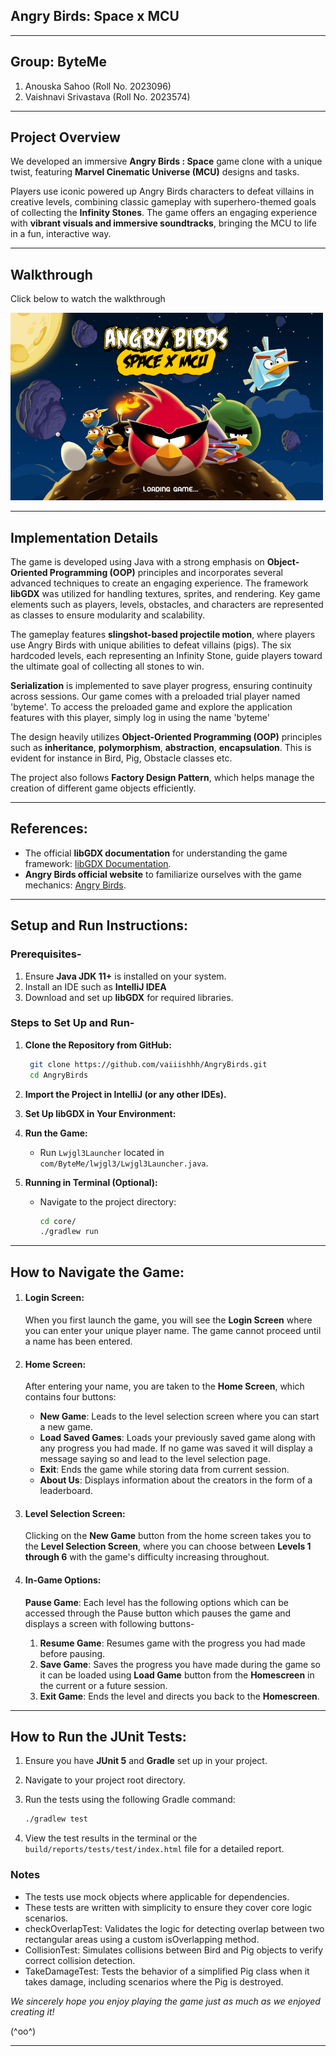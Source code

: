 ## Angry Birds: Space x MCU

---

## **Group: ByteMe**
1. Anouska Sahoo (Roll No. 2023096)
2. Vaishnavi Srivastava (Roll No. 2023574)

---

## Project Overview
We developed an immersive **Angry Birds : Space** game clone with a unique twist, featuring **Marvel Cinematic Universe (MCU)** designs and tasks.

Players use iconic powered up Angry Birds characters to defeat villains in creative levels, combining classic gameplay with superhero-themed goals of collecting the **Infinity Stones**. The game offers an engaging experience with **vibrant visuals and immersive soundtracks**, bringing the MCU to life in a fun, interactive way.

---

## Walkthrough

Click below to watch the walkthrough


<a href="https://youtu.be/cpYO8WvJYrk" target="_blank">
  <img src="./assets/background.png" alt="Watch the demo" width="500"/>
</a>

---

## **Implementation Details**

The game is developed using Java with a strong emphasis on **Object-Oriented Programming (OOP)** principles and incorporates several advanced techniques to create an engaging experience. The framework **libGDX** was utilized for handling textures, sprites, and rendering. Key game elements such as players, levels, obstacles, and characters are represented as classes to ensure modularity and scalability.

The gameplay features **slingshot-based projectile motion**, where players use Angry Birds with unique abilities to defeat villains (pigs). The six hardcoded levels, each representing an Infinity Stone, guide players toward the ultimate goal of collecting all stones to win.

**Serialization** is implemented to save player progress, ensuring continuity across sessions.
Our game comes with a preloaded trial player named 'byteme'. To access the preloaded game and explore the application features with this player, simply log in using the name 'byteme'

The design heavily utilizes **Object-Oriented Programming (OOP)** principles such as **inheritance**,  **polymorphism**, **abstraction**, **encapsulation**. This is evident for instance in Bird, Pig, Obstacle classes etc.

The project also follows **Factory Design Pattern**, which helps manage the creation of different game objects efficiently.

---
## **References:**
- The official **libGDX documentation** for understanding the game framework: [libGDX Documentation](https://libgdx.com/dev/).
- **Angry Birds official website** to familiarize ourselves with the game mechanics: [Angry Birds](https://www.angrybirds.com/).

---

## **Setup and Run Instructions:**

### **Prerequisites-**
1. Ensure **Java JDK 11+** is installed on your system.
2. Install an IDE such as **IntelliJ IDEA**
3. Download and set up **libGDX** for required libraries.

### **Steps to Set Up and Run-**

1. **Clone the Repository from GitHub:**
   ```bash
    git clone https://github.com/vaiiishhh/AngryBirds.git
    cd AngryBirds
   ```

2. **Import the Project in IntelliJ (or any other IDEs).**

3. **Set Up libGDX in Your Environment:**

4. **Run the Game:**
    - Run `Lwjgl3Launcher` located in `com/ByteMe/lwjgl3/Lwjgl3Launcher.java`.

5. **Running in Terminal (Optional):**
    - Navigate to the project directory:
      ```bash
      cd core/
      ./gradlew run
      ```

---

## **How to Navigate the Game**:

1. #### **Login Screen:**
    When you first launch the game, you will see the **Login Screen** where you can enter your unique player name. The game cannot proceed until a name has been entered.

2. #### **Home Screen:**
    After entering your name, you are taken to the **Home Screen**, which contains four buttons:
   - **New Game**: Leads to the level selection screen where you can start a new game.
   - **Load Saved Games**: Loads your previously saved game along with any progress you had made. If no game was saved it will display a message saying so and lead to the level selection page.
   - **Exit**: Ends the game while storing data from current session.
   - **About Us**: Displays information about the creators in the form of a leaderboard.

3. #### **Level Selection Screen:**
    Clicking on the **New Game** button from the home screen takes you to the **Level Selection Screen**, where you can choose between **Levels 1 through 6** with the game's difficulty increasing throughout.

4. #### **In-Game Options:**
    **Pause Game**: Each level has the following options which can be accessed through the Pause button which pauses the game and displays a screen with following buttons-
     1. **Resume Game**: Resumes game with the progress you had made before pausing.
     2. **Save Game**: Saves the progress you have made during the game so it can be loaded using **Load Game** button from the **Homescreen** in the current or a future session.
     3. **Exit Game**: Ends the level and directs you back to the **Homescreen**.
---

## **How to Run the JUnit Tests**:

1. Ensure you have **JUnit 5** and **Gradle** set up in your project.
2. Navigate to your project root directory.
3. Run the tests using the following Gradle command:

   ```bash
   ./gradlew test
   ```

4. View the test results in the terminal or the `build/reports/tests/test/index.html` file for a detailed report.

### Notes

- The tests use mock objects where applicable for dependencies.
- These tests are written with simplicity to ensure they cover core logic scenarios.
- checkOverlapTest: Validates the logic for detecting overlap between two rectangular areas using a custom isOverlapping method.
- CollisionTest: Simulates collisions between Bird and Pig objects to verify correct collision detection.
- TakeDamageTest: Tests the behavior of a simplified Pig class when it takes damage, including scenarios where the Pig is destroyed.

*We sincerely hope you enjoy playing the game just as much as we enjoyed creating it!*

(^oo^)

---
